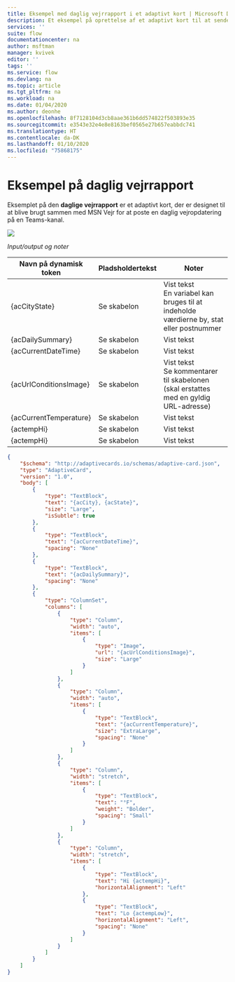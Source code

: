 ```yaml
---
title: Eksempel med daglig vejrrapport i et adaptivt kort | Microsoft Docs
description: Et eksempel på oprettelse af et adaptivt kort til at sende en daglig vejropdatering til en Teams-kanal
services: ''
suite: flow
documentationcenter: na
author: msftman
manager: kvivek
editor: ''
tags: ''
ms.service: flow
ms.devlang: na
ms.topic: article
ms.tgt_pltfrm: na
ms.workload: na
ms.date: 01/04/2020
ms.author: deonhe
ms.openlocfilehash: 8f7128104d3cb8aae361b6dd574822f503893e35
ms.sourcegitcommit: e3543e32e4e8e8163bef0565e27b657eabbdc741
ms.translationtype: HT
ms.contentlocale: da-DK
ms.lasthandoff: 01/10/2020
ms.locfileid: "75868175"
---
```

# <a name="daily-weather-report-sample"></a>Eksempel på daglig vejrrapport

Eksemplet på den **daglige vejrrapport** er et adaptivt kort, der er designet til at blive brugt sammen med MSN Vejr for at poste en daglig vejropdatering på en Teams-kanal.

![](media/adaptive-cards/weather.png)

*Input/output og noter*

| Navn på dynamisk token     | Pladsholdertekst | Noter                                                                         |
|------------------------|------------------|--------------------------------------------------------------------------------|
| {acCityState}          | Se skabelon     | Vist tekst <br>  En variabel kan bruges til at indeholde værdierne by, stat eller postnummer                                                                   |
| {acDailySummary}       | Se skabelon     | Vist tekst                                                                   |
| {acCurrentDateTime}    | Se skabelon     | Vist tekst                                                                   |
| {acUrlConditionsImage} | Se skabelon     | Vist tekst  <br> Se kommentarer til skabelonen (skal erstattes med en gyldig URL-adresse)                                                                 |
| {acCurrentTemperature} | Se skabelon     | Vist tekst                                                                   |
| {actempHi}             | Se skabelon     | Vist tekst                                                                   |
| {actempHi}            | Se skabelon     | Vist tekst                                                                   |


``` json
{
    "$schema": "http://adaptivecards.io/schemas/adaptive-card.json",
    "type": "AdaptiveCard",
    "version": "1.0",
    "body": [
        {
            "type": "TextBlock",
            "text": "{acCity}, {acState}",
            "size": "Large",
            "isSubtle": true
        },
        {
            "type": "TextBlock",
            "text": "{acCurrentDateTime}",
            "spacing": "None"
        },
        {
            "type": "TextBlock",
            "text": "{acDailySummary}",
            "spacing": "None"
        },
        {
            "type": "ColumnSet",
            "columns": [
                {
                    "type": "Column",
                    "width": "auto",
                    "items": [
                        {
                            "type": "Image",
                            "url": "{acUrlConditionsImage}",
                            "size": "Large"
                        }
                    ]
                },
                {
                    "type": "Column",
                    "width": "auto",
                    "items": [
                        {
                            "type": "TextBlock",
                            "text": "{acCurrentTemperature}",
                            "size": "ExtraLarge",
                            "spacing": "None"
                        }
                    ]
                },
                {
                    "type": "Column",
                    "width": "stretch",
                    "items": [
                        {
                            "type": "TextBlock",
                            "text": "°F",
                            "weight": "Bolder",
                            "spacing": "Small"
                        }
                    ]
                },
                {
                    "type": "Column",
                    "width": "stretch",
                    "items": [
                        {
                            "type": "TextBlock",
                            "text": "Hi {actempHi}",
                            "horizontalAlignment": "Left"
                        },
                        {
                            "type": "TextBlock",
                            "text": "Lo {actempLow}",
                            "horizontalAlignment": "Left",
                            "spacing": "None"
                        }
                    ]
                }
            ]
        }
    ]
}
```
